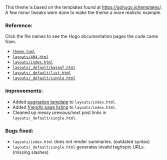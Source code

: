 This theme is based on the templates found at https://gohugo.io/templates/. A few minor tweaks were done to make the theme a more realistic example.

### Reference:
Click the file names to see the Hugo documentation pages the code came from.
* [`theme.toml`](https://gohugo.io/contribute/themes/#create-a-theme-toml-file)
* [`layouts/404.html`](https://gohugo.io/templates/404/#404-html)
* [`layouts/index.html`](https://gohugo.io/templates/homepage/#example-homepage-template)
* [`layouts/_default/baseof.html`](https://gohugo.io/templates/base/#define-the-base-template)
* [`layouts/_default/list.html`](https://gohugo.io/templates/lists/#add-content-and-front-matter-to-list-pages)
* [`layouts/_default/single.html`](https://gohugo.io/templates/single-page-templates/#posts-single-html)

### Improvements:
* Added [pagination template](https://gohugo.io/templates/pagination/#build-the-navigation)  to `layouts/index.html`.
* Added [friendly page listing](https://gohugo.io/content-management/summaries/#example-first-10-articles-with-summaries) to `layouts/index.html`.
* Cleaned up messy previous/next post links in `layouts/_default/single.html`.

### Bugs fixed:
* `layouts/index.html` does not render summaries. (outdated syntax)
* `layouts/_default/single.html` generates invalid tag/topic URLs. (missing slashes)
